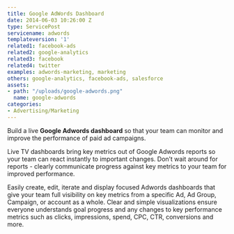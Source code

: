 ```yaml
---
title: Google AdWords Dashboard
date: 2014-06-03 10:26:00 Z
type: ServicePost
servicename: adwords
templateversion: '1'
related1: facebook-ads
related2: google-analytics
related3: facebook
related4: twitter
examples: adwords-marketing, marketing
others: google-analytics, facebook-ads, salesforce
assets:
- path: "/uploads/google-adwords.png"
  name: google-adwords
categories:
- Advertising/Marketing
---
```


Build a live **Google Adwords dashboard** so that your team can monitor and improve the performance of paid ad campaigns. 

Live TV dashboards bring key metrics out of Google Adwords reports so your team can react instantly to important changes. Don’t wait around for reports - clearly communicate progress against key metrics to your team for improved performance.

Easily create, edit, iterate and display focused Adwords dashboards that give your team full visibility on key metrics from a specific Ad, Ad Group, Campaign, or account as a whole. Clear and simple visualizations ensure everyone understands goal progress and any changes to key performance metrics such as clicks, impressions, spend, CPC, CTR, conversions and more.
